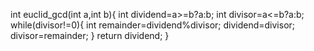 int euclid_gcd(int a,int b){
   int dividend=a>=b?a:b;
   int divisor=a<=b?a:b;
   while(divisor!=0){
      int remainder=dividend%divisor;
      dividend=divisor;
      divisor=remainder;
   }
   return dividend;
}
